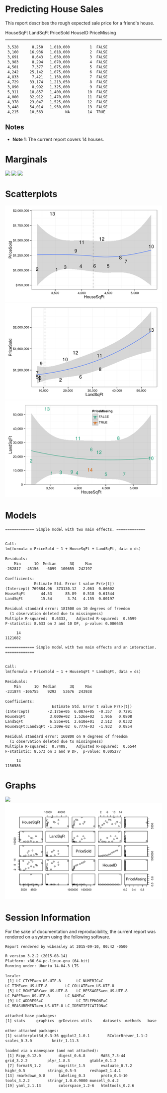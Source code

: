 # Predicting House Sales

This report describes the rough expected sale price for a friend's house.

<!--  Set the working directory to the repository's base directory; this assumes the report is nested inside of two directories.-->


<!-- Set the report-wide options, and point to the external code file. -->


<!-- Load the sources.  Suppress the output when loading sources. --> 


<!-- Load 'sourced' R files.  Suppress the output when loading packages. --> 


<!-- Load any global functions and variables declared in the R file.  Suppress the output. --> 


<!-- Declare any global functions specific to a Rmd output.  Suppress the output. --> 


<!-- Load the datasets.   -->


<!-- Tweak the datasets.   -->



 HouseSqFt   LandSqFt   PriceSold   HouseID  PriceMissing 
----------  ---------  ----------  --------  -------------
     3,528      8,250   1,010,000         1  FALSE        
     3,160     16,936   1,018,000         2  FALSE        
     3,691      8,643   1,050,000         3  FALSE        
     3,983      8,294   1,070,000         4  FALSE        
     4,501      7,377   1,075,000         5  FALSE        
     4,242     25,142   1,075,000         6  FALSE        
     4,833      7,421   1,150,000         7  FALSE        
     4,729     33,174   1,213,050         8  FALSE        
     3,890      8,992   1,325,000         9  FALSE        
     5,311     18,857   1,400,000        10  FALSE        
     4,000     32,912   1,470,000        11  FALSE        
     4,378     23,047   1,525,000        12  FALSE        
     3,448     54,014   1,950,000        13  FALSE        
     4,215     10,563          NA        14  TRUE         

## Notes
* **Note 1**: The current report covers 14 houses.

# Marginals
![](figure_raw/marginals-1.png) ![](figure_raw/marginals-2.png) ![](figure_raw/marginals-3.png) 

# Scatterplots
![](figure_raw/scatterplots-1.png) ![](figure_raw/scatterplots-2.png) ![](figure_raw/scatterplots-3.png) 

# Models

```
============= Simple model with two main effects. =============
```

```

Call:
lm(formula = PriceSold ~ 1 + HouseSqFt + LandSqFt, data = ds)

Residuals:
    Min      1Q  Median      3Q     Max 
-282817  -45156   -6099  100655  242197 

Coefficients:
             Estimate Std. Error t value Pr(>|t|)
(Intercept) 769884.96  373130.12   2.063  0.06602
HouseSqFt       44.53      85.89   0.518  0.61544
LandSqFt        15.54       3.74   4.155  0.00197

Residual standard error: 181500 on 10 degrees of freedom
  (1 observation deleted due to missingness)
Multiple R-squared:  0.6333,	Adjusted R-squared:  0.5599 
F-statistic: 8.633 on 2 and 10 DF,  p-value: 0.006635
```

```
     14 
1121682 
```

```
============= Simple model with two main effects and an interaction. =============
```

```

Call:
lm(formula = PriceSold ~ 1 + HouseSqFt * LandSqFt, data = ds)

Residuals:
    Min      1Q  Median      3Q     Max 
-231874 -106755    9292   53676  243938 

Coefficients:
                     Estimate Std. Error t value Pr(>|t|)
(Intercept)        -2.175e+05  6.087e+05  -0.357   0.7291
HouseSqFt           3.000e+02  1.526e+02   1.966   0.0808
LandSqFt            6.555e+01  2.610e+01   2.512   0.0332
HouseSqFt:LandSqFt -1.309e-02  6.777e-03  -1.932   0.0854

Residual standard error: 160800 on 9 degrees of freedom
  (1 observation deleted due to missingness)
Multiple R-squared:  0.7408,	Adjusted R-squared:  0.6544 
F-statistic: 8.573 on 3 and 9 DF,  p-value: 0.005277
```

```
     14 
1156586 
```

# Graphs
![](figure_raw/plots-1.png) ![](figure_raw/plots-2.png) 

# Session Information
For the sake of documentation and reproducibility, the current report was rendered on a system using the following software.


```
Report rendered by wibeasley at 2015-09-10, 00:42 -0500
```

```
R version 3.2.2 (2015-08-14)
Platform: x86_64-pc-linux-gnu (64-bit)
Running under: Ubuntu 14.04.3 LTS

locale:
 [1] LC_CTYPE=en_US.UTF-8       LC_NUMERIC=C               LC_TIME=en_US.UTF-8        LC_COLLATE=en_US.UTF-8    
 [5] LC_MONETARY=en_US.UTF-8    LC_MESSAGES=en_US.UTF-8    LC_PAPER=en_US.UTF-8       LC_NAME=C                 
 [9] LC_ADDRESS=C               LC_TELEPHONE=C             LC_MEASUREMENT=en_US.UTF-8 LC_IDENTIFICATION=C       

attached base packages:
[1] stats     graphics  grDevices utils     datasets  methods   base     

other attached packages:
[1] scatterplot3d_0.3-36 ggplot2_1.0.1        RColorBrewer_1.1-2   scales_0.3.0         knitr_1.11.3        

loaded via a namespace (and not attached):
 [1] Rcpp_0.12.0        digest_0.6.8       MASS_7.3-44        grid_3.2.2         plyr_1.8.3         gtable_0.1.2      
 [7] formatR_1.2        magrittr_1.5       evaluate_0.7.2     highr_0.5          stringi_0.5-5      reshape2_1.4.1    
[13] rmarkdown_0.8      labeling_0.3       proto_0.3-10       tools_3.2.2        stringr_1.0.0.9000 munsell_0.4.2     
[19] yaml_2.1.13        colorspace_1.2-6   htmltools_0.2.6   
```
